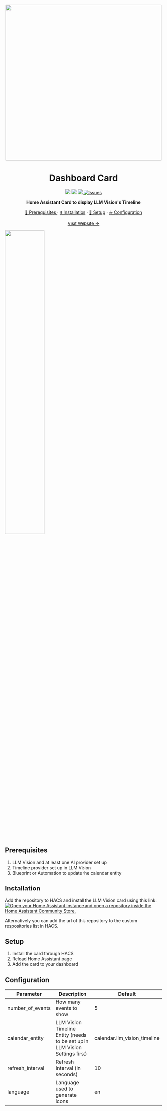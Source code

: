 <p align="center">
<img src="https://github.com/user-attachments/assets/bebd92b8-765e-4d63-bb3d-47e1bb8b51ad" width=500px>
</p>
<h1 align=center>Dashboard Card</h1>
<p align=center>
<img src=https://img.shields.io/badge/HACS-Custom-orange.svg?style=for-the-badg>
<img src=https://img.shields.io/badge/version-beta-blue>
<a href="https://github.com/valentinfrlch/llmvision-card/issues">
<img src="https://img.shields.io/maintenance/yes/2025.svg">
<img alt="Issues" src="https://img.shields.io/github/issues/valentinfrlch/llmvision-card?color=0088ff"/>
    </a>
    <p align=center style="font-weight:bold">
      Home Assistant Card to display LLM Vision's Timeline
    </p>
</p>

  <p align="center">
    <a href="#prerequisites">🌟 Prerequisites </a>
    ·
    <a href="#installation">⬇️ Installation</a>
    ·
    <a href="#setup">🚧 Setup</a>
    ·
    <a href="#configuration">☕ Configuration</a>    
  </p>
<p align="center">
  <a href="https://llmvision.org"> Visit Website →</a>
    </p>

<img src="https://github.com/user-attachments/assets/97f6e608-bdf3-44d1-89f1-fd89cda7b764" data-canonical-src="https://gyazo.com/eb5c5741b6a9a16c692170a41a49c858.png" width="50%" height="auto" />


## Prerequisites
1. LLM Vision and at least one AI provider set up
2. Timeline provider set up in LLM Vision
3. Blueprint or Automation to update the calendar entity

## Installation
Add the repository to HACS and install the LLM Vision card using this link:
[![Open your Home Assistant instance and open a repository inside the Home Assistant Community Store.](https://my.home-assistant.io/badges/hacs_repository.svg)](https://my.home-assistant.io/redirect/hacs_repository/?owner=valentinfrlch&repository=llmvision-card&category=Dashboard)

Alternatively you can add the url of this repository to the custom respositories list in HACS.

## Setup
1. Install the card through HACS
2. Reload Home Assistant page
3. Add the card to your dashboard

## Configuration

| Parameter         | Description                                                                              | Default                      |
|-------------------|------------------------------------------------------------------------------------------|------------------------------|
| number_of_events  | How many events to show                                                                  | 5                            |
| calendar_entity   | LLM Vision Timeline Entity (needs to be set up in LLM Vision Settings first)             | calendar.llm_vision_timeline |
| refresh_interval  | Refresh Interval (in seconds)                                                            | 10                           |
| language          | Language used to generate icons                                                          | en                           |
